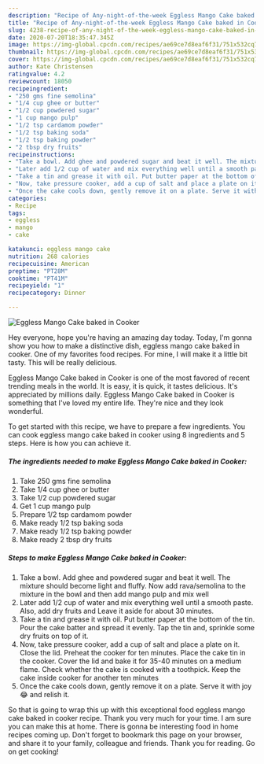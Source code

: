```yaml
---
description: "Recipe of Any-night-of-the-week Eggless Mango Cake baked in Cooker"
title: "Recipe of Any-night-of-the-week Eggless Mango Cake baked in Cooker"
slug: 4238-recipe-of-any-night-of-the-week-eggless-mango-cake-baked-in-cooker
date: 2020-07-20T18:35:47.345Z
image: https://img-global.cpcdn.com/recipes/ae69ce7d8eaf6f31/751x532cq70/eggless-mango-cake-baked-in-cooker-recipe-main-photo.jpg
thumbnail: https://img-global.cpcdn.com/recipes/ae69ce7d8eaf6f31/751x532cq70/eggless-mango-cake-baked-in-cooker-recipe-main-photo.jpg
cover: https://img-global.cpcdn.com/recipes/ae69ce7d8eaf6f31/751x532cq70/eggless-mango-cake-baked-in-cooker-recipe-main-photo.jpg
author: Kate Christensen
ratingvalue: 4.2
reviewcount: 18050
recipeingredient:
- "250 gms fine semolina"
- "1/4 cup ghee or butter"
- "1/2 cup powdered sugar"
- "1 cup mango pulp"
- "1/2 tsp cardamom powder"
- "1/2 tsp baking soda"
- "1/2 tsp baking powder"
- "2 tbsp dry fruits"
recipeinstructions:
- "Take a bowl. Add ghee and powdered sugar and beat it well. The mixture should become light and fluffy. Now add rava/semolina to the mixture in the bowl and then add mango pulp and mix well"
- "Later add 1/2 cup of water and mix everything well until a smooth paste. Also, add dry fruits and Leave it aside for about 30 minutes."
- "Take a tin and grease it with oil. Put butter paper at the bottom of the tin. Pour the cake batter and spread it evenly. Tap the tin and, sprinkle some dry fruits on top of it."
- "Now, take pressure cooker, add a cup of salt and place a plate on it. Close the lid. Preheat the cooker for ten minutes. Place the cake tin in the cooker. Cover the lid and bake it for 35-40 minutes on a medium flame. Check whether the cake is cooked with a toothpick. Keep the cake inside cooker for another ten minutes"
- "Once the cake cools down, gently remove it on a plate. Serve it with joy 😂 and relish it."
categories:
- Recipe
tags:
- eggless
- mango
- cake

katakunci: eggless mango cake 
nutrition: 268 calories
recipecuisine: American
preptime: "PT28M"
cooktime: "PT41M"
recipeyield: "1"
recipecategory: Dinner

---
```



![Eggless Mango Cake baked in Cooker](https://img-global.cpcdn.com/recipes/ae69ce7d8eaf6f31/751x532cq70/eggless-mango-cake-baked-in-cooker-recipe-main-photo.jpg)

Hey everyone, hope you're having an amazing day today. Today, I'm gonna show you how to make a distinctive dish, eggless mango cake baked in cooker. One of my favorites food recipes. For mine, I will make it a little bit tasty. This will be really delicious.



Eggless Mango Cake baked in Cooker is one of the most favored of recent trending meals in the world. It is easy, it is quick, it tastes delicious. It's appreciated by millions daily. Eggless Mango Cake baked in Cooker is something that I've loved my entire life. They're nice and they look wonderful.


To get started with this recipe, we have to prepare a few ingredients. You can cook eggless mango cake baked in cooker using 8 ingredients and 5 steps. Here is how you can achieve it.

<!--inarticleads1-->

##### The ingredients needed to make Eggless Mango Cake baked in Cooker:

1. Take 250 gms fine semolina
1. Take 1/4 cup ghee or butter
1. Take 1/2 cup powdered sugar
1. Get 1 cup mango pulp
1. Prepare 1/2 tsp cardamom powder
1. Make ready 1/2 tsp baking soda
1. Make ready 1/2 tsp baking powder
1. Make ready 2 tbsp dry fruits




<!--inarticleads2-->

##### Steps to make Eggless Mango Cake baked in Cooker:

1. Take a bowl. Add ghee and powdered sugar and beat it well. The mixture should become light and fluffy. Now add rava/semolina to the mixture in the bowl and then add mango pulp and mix well
1. Later add 1/2 cup of water and mix everything well until a smooth paste. Also, add dry fruits and Leave it aside for about 30 minutes.
1. Take a tin and grease it with oil. Put butter paper at the bottom of the tin. Pour the cake batter and spread it evenly. Tap the tin and, sprinkle some dry fruits on top of it.
1. Now, take pressure cooker, add a cup of salt and place a plate on it. Close the lid. Preheat the cooker for ten minutes. Place the cake tin in the cooker. Cover the lid and bake it for 35-40 minutes on a medium flame. Check whether the cake is cooked with a toothpick. Keep the cake inside cooker for another ten minutes
1. Once the cake cools down, gently remove it on a plate. Serve it with joy 😂 and relish it.




So that is going to wrap this up with this exceptional food eggless mango cake baked in cooker recipe. Thank you very much for your time. I am sure you can make this at home. There is gonna be interesting food in home recipes coming up. Don't forget to bookmark this page on your browser, and share it to your family, colleague and friends. Thank you for reading. Go on get cooking!

